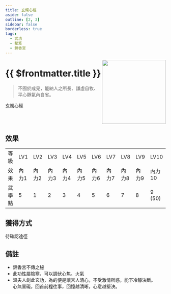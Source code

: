```yaml
---
title: 玄燭心經
aside: false
outline: [2, 3]
sidebar: false
borderless: true
tags:
  - 武功
  - 秘笈
  - 錦香宮
---
```


<img src="/images/books/item_book_7011.png" align="right" width="200" />

# {{ $frontmatter.title }}

> 不囿於成見，能納人之所長、謙虛自牧、平心靜氣內自省。

玄燭心經
<br clear="all" />

## 效果

<table>
    <tr>
        <td>等級</td>
        <td>LV1</td>
        <td>LV2</td>
        <td>LV3</td>
        <td>LV4</td>
        <td>LV5</td>
        <td>LV6</td>
        <td>LV7</td>
        <td>LV8</td>
        <td>LV9</td>
        <td>LV10</td>
    </tr>
    <tr>
        <td>效果</td>
        <td>內力1</td>
        <td>內力2</td>
        <td>內力3</td>
        <td>內力4</td>
        <td>內力5</td>
        <td>內力6</td>
        <td>內力7</td>
        <td>內力8</td>
        <td>內力9</td>
        <td>內力10</td>
    </tr>
    <tr>
        <td>武學點</td>
        <td>5</td>
        <td>1</td>
        <td>2</td>
        <td>3</td>
        <td>4</td>
        <td>5</td>
        <td>6</td>
        <td>7</td>
        <td>8</td>
        <td>9 (50)</td>
    </tr>
</table>

## 獲得方式

待確認途徑

## 備註

- 錦香宮不傳之秘
- 此功性屬陰寒，可以調伏心焦、火氣
- 溫夫人創此玄功，為的便是讓宮人清心，不受激情所惑，能下冷靜決斷。<br>心無罣礙，回首前程往事，回憶越清晰，心意越堅決。
